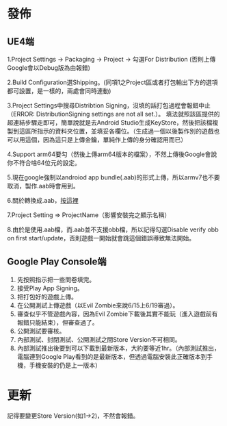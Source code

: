 # 發佈
## UE4端
1.Project Settings -> Packaging -> Project -> 勾選For Distribution (否則上傳Google會以Debug版為由報錯)

2.Build Configuration選Shipping。(同項1之Project區或者打包輸出下方的選項都可設置，是一樣的，兩處會同時連動)

3.Project Settings中搜尋Distribtion Signing，沒填的話打包過程會報錯中止（ERROR: DistributionSigning settings are not all set.）。
填法就照該區提供的超連結步驟走即可，簡單說就是去Android Studio生成KeyStore，然後把該檔複製到這區所指示的資料夾位置，並填妥各欄位。（生成過一個以後製作別的遊戲也可以用這個，因為這只是上傳金鑰，單純作上傳的身分確認用而已）

4.Support arm64要勾（然後上傳arm64版本的檔案），不然上傳後Google會說你不符合啥64位元的設定。

5.現在google強制以androiod app bundle(.aab)的形式上傳，所以armv7也不要取消，製作.aab時會用到。

6.關於轉換成.aab，[按這裡](https://forums.unrealengine.com/development-discussion/android-development/1621046-android-app-bundle)

7.Project Setting => ProjectName（影響安裝完之顯示名稱）

8.由於是使用.aab檔，而.aab並不支援obb檔，所以記得勾選Disable verify obb on first start/update，否則遊戲一開始就會跳這個錯誤導致無法開始。

## Google Play Console端
1. 先按照指示把一些問卷填完。
2. 接受Play App Signing。
3. 把打包好的遊戲上傳。
4. 在公開測試上傳遊戲（以Evil Zombie來說6/15上6/19審過）。
5. 審查似乎不管遊戲內容，因為Evil Zombie下載後其實不能玩（進入遊戲前有報錯只能結束），但審查過了。
6. 公開測試要審核。
7. 內部測試、封閉測試、公開測試之間Store Version不可相同。
8. 內部測試推出後要到可以下載到最新版本，大約要等近1hr。（內部測試推出，電腦連到Google Play看到的是最新版本，但透過電腦安裝此正確版本到手機，手機安裝的仍是上一版本）

# 更新
記得要變更Store Version(如1->2)，不然會報錯。



